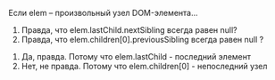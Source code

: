 Если elem – произвольный узел DOM-элемента…

1. Правда, что elem.lastChild.nextSibling всегда равен null?
2. Правда, что elem.children[0].previousSibling всегда равен null ?

1) Да, правда. Потому что elem.lastChild - последний элемент
2) Нет, не правда. Потому что elem.children[0] - непоследний узел
